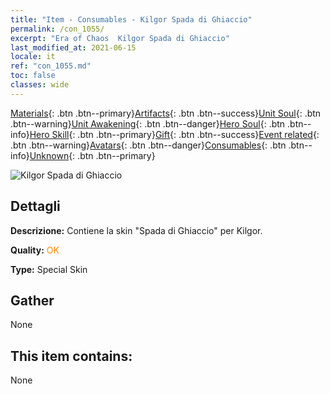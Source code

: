 ```yaml
---
title: "Item - Consumables - Kilgor Spada di Ghiaccio"
permalink: /con_1055/
excerpt: "Era of Chaos  Kilgor Spada di Ghiaccio"
last_modified_at: 2021-06-15
locale: it
ref: "con_1055.md"
toc: false
classes: wide
---
```

 [Materials](/ItemsIT/){: .btn .btn--primary}[Artifacts](/ItemsIT/Artifacts/){: .btn .btn--success}[Unit Soul](/ItemsIT/UnitSoul/){: .btn .btn--warning}[Unit Awakening](/ItemsIT/UnitAwakening/){: .btn .btn--danger}[Hero Soul](/ItemsIT/HeroSoul/){: .btn .btn--info}[Hero Skill](/ItemsIT/HeroSkill/){: .btn .btn--primary}[Gift](/ItemsIT/Gift/){: .btn .btn--success}[Event related](/ItemsIT/Events/){: .btn .btn--warning}[Avatars](/ItemsIT/Avatars/){: .btn .btn--danger}[Consumables](/ItemsIT/Consumables/){: .btn .btn--info}[Unknown](/ItemsIT/Unknown/){: .btn .btn--primary}

 ![Kilgor Spada di Ghiaccio](/images/h/h_Kilgor2.jpg)

## Dettagli
 **Descrizione:** Contiene la skin \"Spada di Ghiaccio\" per Kilgor.

 **Quality:** <span style="color: #FF8C00">OK</span>

 **Type:** Special Skin

## Gather

  None

## This item contains:

  None

